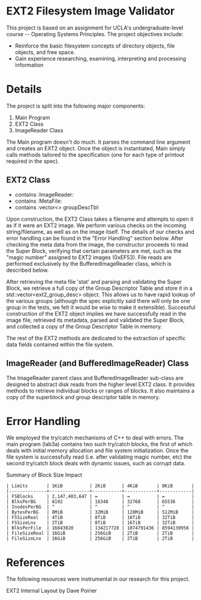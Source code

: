 # EXT2 Filesystem Image Validator

This project is based on an assignment for UCLA's undergraduate-level course -- Operating Systems Principles. 
The project objectives include:

- Reinforce the basic filesystem concepts of directory objects, file objects, and free space.
- Gain experience researching, examining, interpreting and processing information

# Details

The project is split into the following major components:

1) Main Program
2) EXT2 Class
3) ImageReader Class

The Main program doesn't do much. It parses the command line argument and
creates an EXT2 object. Once the object is instantiated, Main simply calls
methods tailored to the specification (one for each type of printout required in
the spec).


## EXT2 Class
- contains :ImageReader:
- contains :MetaFile:
- contains :vector<> groupDescTbl:

Upon construction, the EXT2 Class takes a filename and attempts to open it as if
it were an EXT2 image. We perform various checks on the incoming
string/filename, as well as on the image itself. The details of our checks and
error handling can be found in the "Error Handling" section below. After
checking the meta data from the image, the constructor proceeds to read the
Super Block, verifying that certain parameters are met, such as the "magic
number" assigned to EXT2 images (0xEF53). File reads are performed exclusively
by the BufferedImageReader class, which is described below.

After retrieving the meta file 'stat' and parsing and validating the Super
Block, we retrieve a full copy of the Group Descriptor Table and store it in a
std::vector<ext2_group_desc> object. This allows us to have rapid lookup of the
various groups (although the spec explicitly said there will only be one group
in the tests, we felt it would be wise to make it extensible). Successful
construction of the EXT2 object implies we have successfully read in the image
file, retrieved its metadata, parsed and validated the Super Block, and
collected a copy of the Group Descriptor Table in memory.

The rest of the EXT2 methods are dedicated to the extraction of specific data
fields contained within the file system.


## ImageReader (and BufferedImageReader) Class
The ImageReader parent class and BufferedImageReader sub-class are designed to
abstract disk reads from the higher level EXT2 class. It provides methods to
retrieve individual blocks or ranges of blocks. It also maintains a copy of the
superblock and group descriptor table in memory.


# Error Handling
We employed the try/catch mechanisms of C++ to deal with errors. The main
program (lab3a) contains two such try/catch blocks, the first of which deals
with initial memory allocation and file system initialization. Once the file
system is successfully read (i.e. after validating magic number, etc) the second
try/catch block deals with dynamic issues, such as corrupt data.


Summary of Block Size Impact
```
| Limits       | 1KiB          | 2KiB      | 4KiB       | 8KiB       |
|--------------+---------------+-----------+------------+------------|
| FSBlocks     | 2,147,483,647 | =         | =          | =          |
| BlksPerBG    | 8192          | 16348     | 32768      | 65536      |
| InodesPerBG  | ^             | ^         | ^          | ^          |
| BytesPerBG   | 8MiB          | 32MiB     | 128MiB     | 512MiB     |
| FSSizeReal   | 4TiB          | 8TiB      | 16TiB      | 32TiB      |
| FSSizeLnx    | 2TiB          | 8TiB      | 16TiB      | 32TiB      |
| BlksPerFile  | 16843020      | 134217728 | 1074791436 | 8594130956 |
| FileSizeReal | 16GiB         | 256GiB    | 2TiB       | 2TiB       |
| FileSizeLnx  | 16GiB         | 256GiB    | 2TiB       | 2TiB       |
```

# References
The following resources were instrumental in our research for this project.

EXT2 Internal Layout
by Dave Poirier
